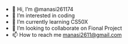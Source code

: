 - 👋 Hi, I’m @manasi261174
- 👀 I’m interested in coding
- 🌱 I’m currently learning CS50X
- 💞️ I’m looking to collaborate on Fional Project
- 📫 How to reach me manasi2611@gmail.com

<!---
manasi261174/manasi261174 is a ✨ special ✨ repository because its `README.md` (this file) appears on your GitHub profile.
You can click the Preview link to take a look at your changes.
--->
